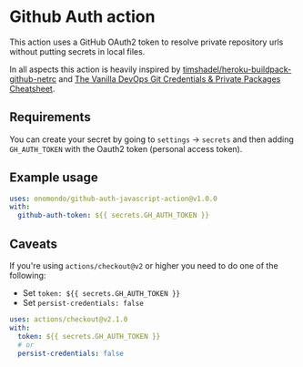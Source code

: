 # Github Auth action

This action uses a GitHub OAuth2 token to resolve private repository urls without putting secrets in local files.

In all aspects this action is heavily inspired by [timshadel/heroku-buildpack-github-netrc](https://github.com/timshadel/heroku-buildpack-github-netrc) and [The Vanilla DevOps Git Credentials & Private Packages Cheatsheet](https://coolaj86.com/articles/vanilla-devops-git-credentials-cheatsheet/).

## Requirements

You can create your secret by going to `settings` -> `secrets` and then adding `GH_AUTH_TOKEN` with the Oauth2 token (personal access token).

## Example usage

```yml
uses: onomondo/github-auth-javascript-action@v1.0.0
with:
  github-auth-token: ${{ secrets.GH_AUTH_TOKEN }}
```

## Caveats

If you're using `actions/checkout@v2` or higher you need to do one of the following:
* Set `token: ${{ secrets.GH_AUTH_TOKEN }}`
* Set `persist-credentials: false`

```yml
uses: actions/checkout@v2.1.0
with:
  token: ${{ secrets.GH_AUTH_TOKEN }}
  # or
  persist-credentials: false
```
